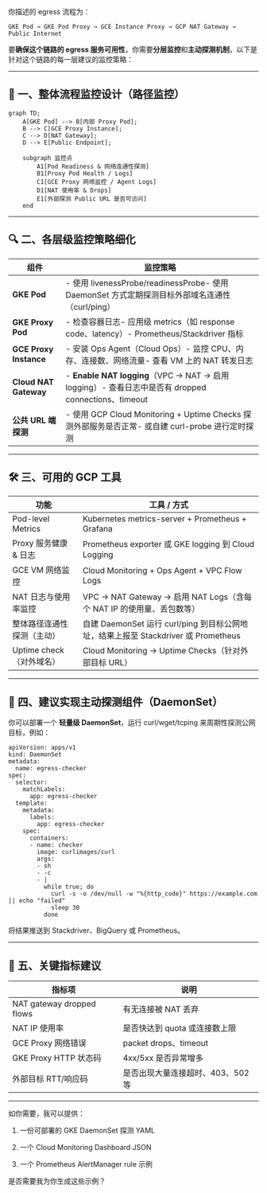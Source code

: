 你描述的 egress 流程为：

```
GKE Pod → GKE Pod Proxy → GCE Instance Proxy → GCP NAT Gateway → Public Internet
```

要**确保这个链路的 egress 服务可用性**，你需要**分层监控**和**主动探测机制**，以下是针对这个链路的每一层建议的监控策略：

---

## **🧩 一、整体流程监控设计（路径监控）**

```mermaid
graph TD;
    A[GKE Pod] --> B[内部 Proxy Pod];
    B --> C[GCE Proxy Instance];
    C --> D[NAT Gateway];
    D --> E[Public Endpoint];

    subgraph 监控点
        A1[Pod Readiness & 网络连通性探测]
        B1[Proxy Pod Health / Logs]
        C1[GCE Proxy 网络监控 / Agent Logs]
        D1[NAT 使用率 & Drops]
        E1[外部探测 Public URL 是否可访问]
    end
```

---

## **🔍 二、各层级监控策略细化**

|**组件**|**监控策略**|
|---|---|
|**GKE Pod**|- 使用 livenessProbe/readinessProbe- 使用 DaemonSet 方式定期探测目标外部域名连通性（curl/ping）|
|**GKE Proxy Pod**|- 检查容器日志- 应用级 metrics（如 response code、latency）- Prometheus/Stackdriver 指标|
|**GCE Proxy Instance**|- 安装 Ops Agent（Cloud Ops）- 监控 CPU、内存、连接数、网络流量- 查看 VM 上的 NAT 转发日志|
|**Cloud NAT Gateway**|- **Enable NAT logging**（VPC → NAT → 启用 logging）- 查看日志中是否有 dropped connections、timeout|
|**公共 URL 端探测**|- 使用 GCP Cloud Monitoring + Uptime Checks 探测外部服务是否正常- 或自建 curl-probe 进行定时探测|

---

## **🛠 三、可用的 GCP 工具**

|**功能**|**工具 / 方式**|
|---|---|
|Pod-level Metrics|Kubernetes metrics-server + Prometheus + Grafana|
|Proxy 服务健康 & 日志|Prometheus exporter 或 GKE logging 到 Cloud Logging|
|GCE VM 网络监控|Cloud Monitoring + Ops Agent + VPC Flow Logs|
|NAT 日志与使用率监控|VPC → NAT Gateway → 启用 NAT Logs（含每个 NAT IP 的使用量、丢包数等）|
|整体路径连通性探测（主动）|自建 DaemonSet 运行 curl/ping 到目标公网地址，结果上报至 Stackdriver 或 Prometheus|
|Uptime check（对外域名）|Cloud Monitoring → Uptime Checks（针对外部目标 URL）|

---

## **🧪 四、建议实现主动探测组件（DaemonSet）**

  

你可以部署一个 **轻量级 DaemonSet**，运行 curl/wget/tcping 来周期性探测公网目标，例如：

```
apiVersion: apps/v1
kind: DaemonSet
metadata:
  name: egress-checker
spec:
  selector:
    matchLabels:
      app: egress-checker
  template:
    metadata:
      labels:
        app: egress-checker
    spec:
      containers:
      - name: checker
        image: curlimages/curl
        args:
        - sh
        - -c
        - |
          while true; do
            curl -s -o /dev/null -w "%{http_code}" https://example.com || echo "failed"
            sleep 30
          done
```

将结果推送到 Stackdriver、BigQuery 或 Prometheus。

---

## **🧾 五、关键指标建议**

|**指标项**|**说明**|
|---|---|
|NAT gateway dropped flows|有无连接被 NAT 丢弃|
|NAT IP 使用率|是否快达到 quota 或连接数上限|
|GCE Proxy 网络错误|packet drops、timeout|
|GKE Proxy HTTP 状态码|4xx/5xx 是否异常增多|
|外部目标 RTT/响应码|是否出现大量连接超时、403、502 等|

---

如你需要，我可以提供：

1. 一份可部署的 GKE DaemonSet 探测 YAML
    
2. 一个 Cloud Monitoring Dashboard JSON
    
3. 一个 Prometheus AlertManager rule 示例
    

  

是否需要我为你生成这些示例？